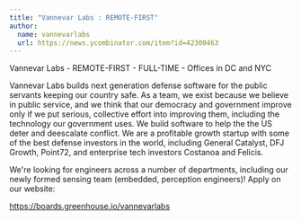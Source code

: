 ```yaml
---
title: "Vannevar Labs : REMOTE-FIRST"
author:
  name: vannevarlabs
  url: https://news.ycombinator.com/item?id=42300463
---
```

Vannevar Labs - REMOTE-FIRST - FULL-TIME - Offices in DC and NYC

Vannevar Labs builds next generation defense software for the public servants keeping our country safe. As a team, we exist because we believe in public service, and we think that our democracy and government improve only if we put serious, collective effort into improving them, including the technology our government uses. We build software to help the the US deter and deescalate conflict. We are a profitable growth startup with some of the best defense investors in the world, including General Catalyst, DFJ Growth, Point72, and enterprise tech investors Costanoa and Felicis.

We&#x27;re looking for engineers across a number of departments, including our newly formed sensing team (embedded, perception engineers)! Apply on our website:

<a href="https:&#x2F;&#x2F;boards.greenhouse.io&#x2F;vannevarlabs" rel="nofollow">https:&#x2F;&#x2F;boards.greenhouse.io&#x2F;vannevarlabs</a>
<JobApplication />
